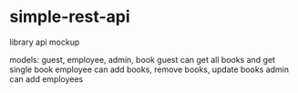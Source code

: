 # simple-rest-api

library api mockup

models: guest, employee, admin, book
guest can get all books and get single book
employee can add books, remove books, update books
admin can add employees
